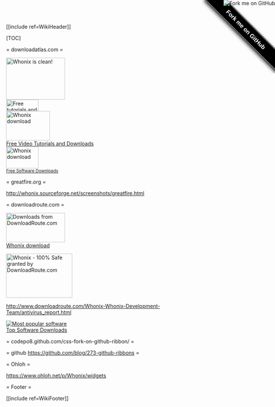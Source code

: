 [[include ref=WikiHeader]]

[TOC]

= downloadatlas.com =

<div>
<a href="http://www.downloadatlas.com/"><img src="http://www.downloadatlas.com/clean-awards/whonix-by-whonix-development-team.png" style="border:none;" width="160" height="114" alt="Whonix is clean!" /></a>
</div>

<div>
<a href="http://www.downloadatlas.com/"><img src="http://www.downloadatlas.com/images/downloadatlas_safe_88x31b.png" style="border:none;" width="88" height="31" alt="Free tutorials and 100% safe downloads" /></a>
</div>

<div>
<a href="http://www.downloadatlas.com/open-source-2edd8edf.html"><img src="http://www.downloadatlas.com/images/get_from_downloadatlas_blue.png" style="border:none;" width="119" height="80" alt="Whonix download" title="Whonix download" /></a><br /><a href="http://www.downloadatlas.com/">Free Video Tutorials and Downloads</a>
</div>

<div>
<a href="http://www.downloadatlas.com/open-source-2edd8edf.html"><img src="http://www.downloadatlas.com/images/get_from_downloadatlas_orange_small.png" style="border:none;" width="88" height="59" alt="Whonix download" title="Whonix download" /></a><br /><small><a href="http://www.downloadatlas.com/">Free Software Downloads</a></small>
</div>

= greatfire.org =

<script src="https://en.greatfire.org/gf_widget" type="text/javascript"></script>

http://whonix.sourceforge.net/screenshots/greatfire.html

= downloadroute.com =

<p>
<a href="http://www.downloadroute.com/Whonix-Whonix-Development-Team.html"><img src="http://www.downloadroute.com/images/download-buttons/Whonix-Whonix-Development-Team.png" border="0" width="160" height="80" alt="Downloads from DownloadRoute.com"><br>Whonix download</a>
</p>

<a href="http://www.downloadroute.com/Whonix-Whonix-Development-Team.html"><img src="http://www.downloadroute.com/images/av-awards/Whonix-Whonix-Development-Team.png" style="border:none;" width="180" height="120" alt="Whonix - 100% Safe granted by DownloadRoute.com"></a>

http://www.downloadroute.com/Whonix-Whonix-Development-Team/antivirus_report.html

<p>
<a href="http://www.downloadroute.com/"><img src="http://www.downloadroute.com/images/dr_88x31_blue.png" alt="Most popular software" border="0"></a><br /><a href="http://www.downloadroute.com">Top Software Downloads</a>
</p>

= codepo8.github.com/css-fork-on-github-ribbon/ =

<style>#forkongithub a{background:#000;color:#fff;text-decoration:none;font-family:arial, sans-serif;text-align:center;font-weight:bold;padding:5px 40px;font-size:1rem;line-height:2rem;position:relative;transition:0.5s;}#forkongithub a:hover{background:#060;color:#fff;}#forkongithub a::before,#forkongithub a::after{content:"";width:100%;display:block;position:absolute;top:1px;left:0;height:1px;background:#fff;}#forkongithub a::after{bottom:1px;top:auto;}@media screen and (min-width:800px){#forkongithub{position:absolute;display:block;top:0;right:0;width:200px;overflow:hidden;height:200px;}#forkongithub a{width:200px;position:absolute;top:60px;right:-60px;transform:rotate(45deg);-webkit-transform:rotate(45deg);box-shadow:4px 4px 10px rgba(0,0,0,0.8);}}</style>
<span id="forkongithub"><a href="https://github.com/adrelanos/Whonix">Fork me on GitHub</a></span>

= github https://github.com/blog/273-github-ribbons =

<a href="https://github.com/Whonix"><img style="position: absolute; top: 0; right: 0; border: 0;" src="https://s3.amazonaws.com/github/ribbons/forkme_right_red_aa0000.png" alt="Fork me on GitHub"></a>

= Ohloh =

https://www.ohloh.net/p/Whonix/widgets

<script type="text/javascript" src="http://www.ohloh.net/p/641038/widgets/project_users_logo.js"></script>

<script type="text/javascript" src="http://www.ohloh.net/p/641038/widgets/project_users.js?style=green"></script>

<script type="text/javascript" src="http://www.ohloh.net/p/641038/widgets/project_partner_badge.js"></script>

<script type="text/javascript" src="http://www.ohloh.net/p/641038/widgets/project_languages.js"></script>

<script type="text/javascript" src="http://www.ohloh.net/p/641038/widgets/project_factoids_stats.js"></script>

<script type="text/javascript" src="http://www.ohloh.net/p/641038/widgets/project_factoids.js"></script>

<script type="text/javascript" src="http://www.ohloh.net/p/641038/widgets/project_cocomo.js"></script>

<script type="text/javascript" src="http://www.ohloh.net/p/641038/widgets/project_basic_stats.js"></script>

<script type="text/javascript" src="http://www.ohloh.net/p/641038/widgets/project_browse_code.js"></script>

<script type="text/javascript" src="http://www.ohloh.net/p/641038/widgets/project_search_code.js"></script>



= Footer =

[[include ref=WikiFooter]]

